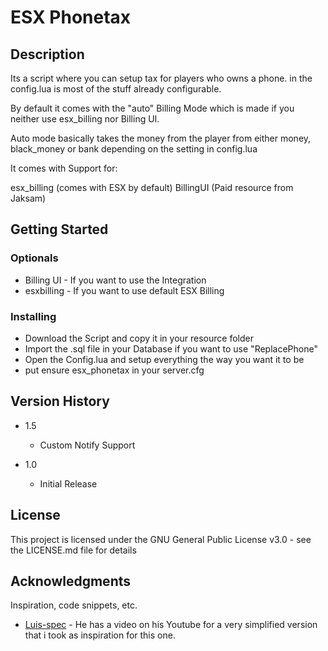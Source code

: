 # ESX Phonetax

## Description

Its a script where you can setup tax for players who owns a phone.
in the config.lua is most of the stuff already configurable. 

By default it comes with the "auto" Billing Mode which is made
if you neither use esx_billing nor Billing UI. 

Auto mode basically takes the money from the player from either money, black_money or bank 
depending on the setting in config.lua

It comes with Support for:

esx_billing (comes with ESX by default) 
BillingUI (Paid resource from Jaksam) 

## Getting Started

### Optionals

* Billing UI - If you want to use the Integration
* esxbilling - If you want to use default ESX Billing

### Installing

* Download the Script and copy it in your resource folder
* Import the .sql file in your Database if you want to use "ReplacePhone"
* Open the Config.lua and setup everything the way you want it to be
* put ensure esx_phonetax in your server.cfg

## Version History

* 1.5
    * Custom Notify Support

* 1.0
    * Initial Release

## License

This project is licensed under the GNU General Public License v3.0 - see the LICENSE.md file for details

## Acknowledgments

Inspiration, code snippets, etc.
* [Luis-spec](https://github.com/Luis-spec) - He has a video on his Youtube for a very simplified version that i took as inspiration for this one.
